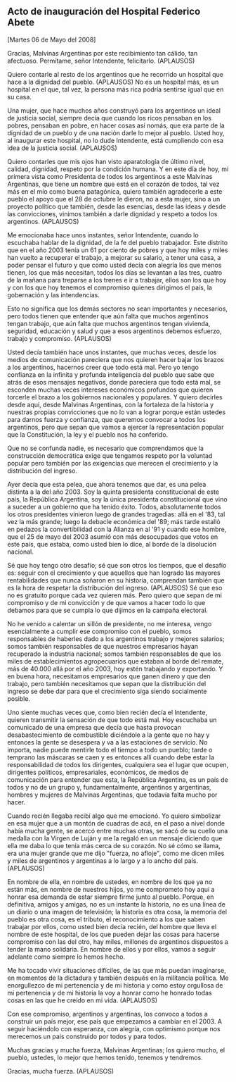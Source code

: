 Acto de inauguración del Hospital Federico Abete
------------------------------------------------

[Martes 06 de Mayo del 2008]

Gracias, Malvinas Argentinas por este recibimiento tan cálido, tan
afectuoso. Permítame, señor Intendente, felicitarlo. (APLAUSOS)

Quiero contarle al resto de los argentinos que he recorrido un hospital
que hace a la dignidad del pueblo. (APLAUSOS) No es un hospital más, es
un hospital en el que, tal vez, la persona más rica podría sentirse
igual que en su casa.

Una mujer, que hace muchos años construyó para los argentinos un ideal
de justicia social, siempre decía que cuando los ricos pensaban en los
pobres, pensaban en pobre, en hacer cosas así nomás, que era parte de la
dignidad de un pueblo y de una nación darle lo mejor al pueblo. Usted
hoy, al inaugurar este hospital, no lo dude Intendente, está cumpliendo
con esa idea de la justicia social. (APLAUSOS)

Quiero contarles que mis ojos han visto aparatología de último nivel,
calidad, dignidad, respeto por la condición humana. Y en este día de
hoy, mi primera vista como Presidenta de todos los argentinos a este
Malvinas Argentinas, que tiene un nombre que está en el corazón de
todos, tal vez más en el mío como buena patagónica, quiero también
agradecerle a este pueblo el apoyo que el 28 de octubre le dieron, no a
esta mujer, sino a un proyecto político que también, desde las esencias,
desde las ideas y desde las convicciones, vinimos también a darle
dignidad y respeto a todos los argentinos. (APLAUSOS)

Me emocionaba hace unos instantes, señor Intendente, cuando lo escuchaba
hablar de la dignidad, de la fe del pueblo trabajador. Este distrito que
en el año 2003 tenía un 61 por ciento de pobres y que hoy miles y miles
han vuelto a recuperar el trabajo, a mejorar su salario, a tener una
casa, a poder pensar el futuro y que como usted decía con alegría los
que menos tienen, los que más necesitan, todos los días se levantan a
las tres, cuatro de la mañana para treparse a los trenes e ir a
trabajar, ellos son los que hoy y con los que hoy tenemos el compromiso
quienes dirigimos el país, la gobernación y las intendencias.

Esto no significa que los demás sectores no sean importantes y
necesarios, pero todos tienen que entender que aún falta que muchos
argentinos tengan trabajo, que aún falta que muchos argentinos tengan
vivienda, seguridad, educación y salud y que a esos argentinos debemos
esfuerzo, trabajo y compromiso. (APLAUSOS)

Usted decía también hace unos instantes, que muchas veces, desde los
medios de comunicación pareciera que nos quieren hacer bajar los brazos
a los argentinos, hacernos creer que todo está mal. Pero yo tengo
confianza en la infinita y profunda inteligencia del pueblo que sabe que
atrás de esos mensajes negativos, donde pareciera que todo está mal, se
esconden muchas veces intereses económicos profundos que quieren
torcerle el brazo a los gobiernos nacionales y populares. Y quiero
decirles desde aquí, desde Malvinas Argentinas, con la fortaleza de la
historia y nuestras propias convicciones que no lo van a lograr porque
están ustedes para darnos fuerza y confianza, que queremos convocar a
todos los argentinos, pero que sepan que vamos a ejercer la
representación popular que la Constitución, la ley y el pueblo nos ha
conferido.

Que no se confunda nadie, es necesario que comprendamos que la
construcción democrática exige que tengamos respeto por la voluntad
popular pero también por las exigencias que merecen el crecimiento y la
distribución del ingreso.

Ayer decía que esta pelea, que ahora tenemos que dar, es una pelea
distinta a la del año 2003. Soy la quinta presidenta constitucional de
este país, la República Argentina, soy la única presidenta
constitucional que vino a suceder a un gobierno que ha tenido éxito.
Todos, absolutamente todos los otros presidentes vinieron luego de
grandes tragedias: allá en el '83, tal vez la más grande; luego la
debacle económica del '89; más tarde estalló en pedazos la
convertibilidad con la Alianza en al '91 y cuando ese hombre, que el 25
de mayo del 2003 asumió con más desocupados que votos en este país, que
estaba, como usted bien lo dice, al borde de la disolución nacional.

Sé que hoy tengo otro desafío; sé que son otros los tiempos, que el
desafío es: seguir con el crecimiento y que aquellos que han logrado las
mayores rentabilidades que nunca soñaron en su historia, comprendan
también que es la hora de respetar la distribución del ingreso.
(APLAUSOS) Sé que eso no es gratuito porque cada vez quieren más. Pero
quiero que sepan de mi compromiso y de mi convicción y de que vamos a
hacer todo lo que debamos para que se cumpla lo que dijimos en la
campaña electoral.

No he venido a calentar un sillón de presidente, no me interesa, vengo
esencialmente a cumplir ese compromiso con el pueblo, somos responsables
de haberles dado a los argentinos trabajo y mejores salarios; somos
también responsables de que nuestros empresarios hayan recuperado la
industria nacional; somos también responsables de que los miles de
establecimientos agropecuarios que estaban al borde del remate, más de
40.000 allá por el año 2003, hoy estén trabajando y exportando. Y en
buena hora, necesitamos empresarios que ganen dinero y que den trabajo,
pero también necesitamos que sepan que la distribución del ingreso se
debe dar para que el crecimiento siga siendo socialmente posible.

Uno siente muchas veces que, como bien recién decía el Intendente,
quieren transmitir la sensación de que todo está mal. Hoy escuchaba un
comunicado de una empresa que decía que hasta provocan desabastecimiento
de combustible diciéndole a la gente que no hay y entonces la gente se
desespera y va a las estaciones de servicio. No importa, nadie puede
mentirle todo el tiempo a todo un pueblo; tarde o temprano las máscaras
se caen y es entonces allí cuando debe estar la responsabilidad de todos
los dirigentes, cualquiera sea el lugar que ocupen, dirigentes
políticos, empresariales, económicos, de medios de comunicación para
entender que esta, la República Argentina, es un país de todos y no de
un grupo y, fundamentalmente, argentinos y argentinas, hombres y mujeres
de Malvinas Argentinas, que todavía falta mucho por hacer.

Cuando recién llegaba recibí algo que me emocionó. Yo quiero simbolizar
en esa mujer que a un montón de cuadras de acá, en el paso a nivel donde
había mucha gente, se acercó entre muchas otras, se sacó de su cuello
una medalla con la Virgen de Luján y me la regaló en un mensaje diciendo
que ella me daba lo que tenía más cerca de su corazón. No sé cómo se
llama, era una mujer grande que me dijo "fuerza, no afloje", como me
dicen miles y miles de argentinos y argentinas a lo largo y a lo ancho
del país. (APLAUSOS)

En nombre de ella, en nombre de ustedes, en nombre de los que ya no
están más, en nombre de nuestros hijos, yo me comprometo hoy aquí a
honrar esa demanda de estar siempre firme junto al pueblo. Porque, en
definitiva, amigos y amigas, no es un instante la historia, no es una
línea de un diario o una imagen de televisión; la historia es otra cosa,
la memoria del pueblo es otra cosa, es el tributo, el reconocimiento a
los que saben trabajar por ellos, como usted bien decía recién, del
hombre que lleva el nombre de este hospital, de los que pueden dejar las
cosas para hacerse compromiso con las del otro, hay miles, millones de
argentinos dispuestos a tender la mano solidaria. En nombre de ellos y
por ellos, vamos a seguir adelante como siempre lo hemos hecho.

Me ha tocado vivir situaciones difíciles, de las que más puedan
imaginarse, en momentos de la dictadura y también después en la
militancia política. Me enorgullezco de mi pertenencia y de mi historia
y como estoy orgullosa de mi pertenencia y de mi historia la voy a
honrar como he honrado todas cosas en las que he creído en mi vida.
(APLAUSOS)

Con ese compromiso, argentinos y argentinas, los convoco a todos a
construir un país mejor, ese país que empezamos a cambiar en el 2003. A
seguir haciéndolo con esperanza, con alegría, con optimismo porque nos
merecemos un país construido por todos y para todos.

Muchas gracias y mucha fuerza, Malvinas Argentinas; los quiero mucho, el
pueblo, ustedes, lo mejor que hemos tenido, tenemos y tendremos.

Gracias, mucha fuerza. (APLAUSOS)
